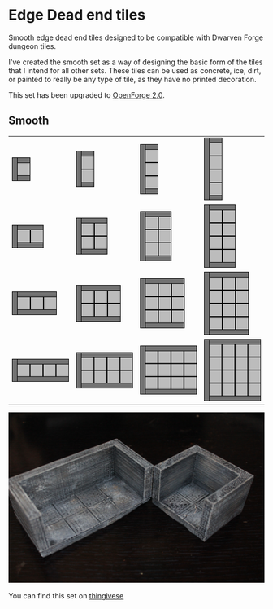 Edge Dead end tiles
===================

Smooth edge dead end tiles designed to be compatible with Dwarven Forge dungeon tiles.

I've created the smooth set as a way of designing the basic form of the tiles that I intend for all other sets.  These tiles can be used as concrete, ice, dirt, or painted to really be any type of tile, as they have no printed decoration.

This set has been upgraded to [OpenForge 2.0](https://github.com/devonjones/OpenForge).

Smooth
------

<table>
<tr>
  <td><a href="smooth_edge_dead_end_1x1.stl"><img src="images/1x1.png"></a></td>
  <td><a href="smooth_edge_dead_end_1x2.stl"><img src="images/1x2.png"></a></td>
  <td><a href="smooth_edge_dead_end_1x3.stl"><img src="images/1x3.png"></a></td>
  <td><a href="smooth_edge_dead_end_1x4.stl"><img src="images/1x4.png"></a></td>
</tr>
<tr>
  <td><a href="smooth_edge_dead_end_2x1.stl"><img src="images/2x1.png"></a></td>
  <td><a href="smooth_edge_dead_end_2x2.stl"><img src="images/2x2.png"></a></td>
  <td><a href="smooth_edge_dead_end_2x3.stl"><img src="images/2x3.png"></a></td>
  <td><a href="smooth_edge_dead_end_2x4.stl"><img src="images/2x4.png"></a></td>
</tr>
<tr>
  <td><a href="smooth_edge_dead_end_3x1.stl"><img src="images/3x1.png"></a></td>
  <td><a href="smooth_edge_dead_end_3x2.stl"><img src="images/3x2.png"></a></td>
  <td><a href="smooth_edge_dead_end_3x3.stl"><img src="images/3x3.png"></a></td>
  <td><a href="smooth_edge_dead_end_3x4.stl"><img src="images/3x4.png"></a></td>
</tr>
<tr>
  <td><a href="smooth_edge_dead_end_4x1.stl"><img src="images/4x1.png"></a></td>
  <td><a href="smooth_edge_dead_end_4x2.stl"><img src="images/4x2.png"></a></td>
  <td><a href="smooth_edge_dead_end_4x3.stl"><img src="images/4x3.png"></a></td>
  <td><a href="smooth_edge_dead_end_4x4.stl"><img src="images/4x4.png"></a></td>
</tr>
</table>

![2 dead ends](images/IMG_7757.JPG)

You can find this set on [thingivese](http://www.thingiverse.com/thing:234841)

